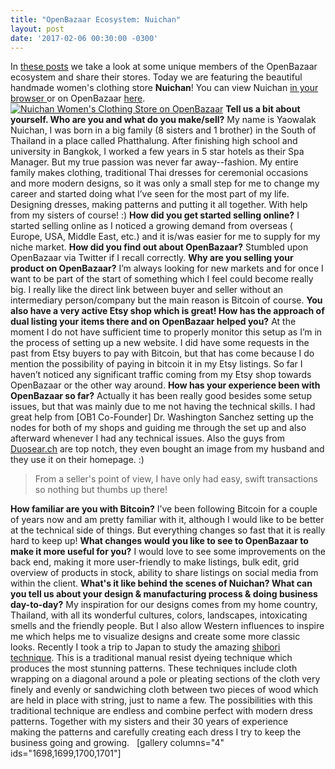 ```yaml
---
title: "OpenBazaar Ecosystem: Nuichan" 
layout: post
date: '2017-02-06 00:30:00 -0300'
---
```

        
In [these posts](Nuichan-Store.png) we take a look at some unique members of the OpenBazaar ecosystem and share their stores. Today we are featuring the beautiful handmade women's clothing store **Nuichan**! You can view Nuichan [in your browser ](https://duosear.ch/@nuichan)or on OpenBazaar [here](ob://f154c6b342d87c1b107ddd1b66c070569d5e8225).   [![Nuichan Women's Clothing Store on OpenBazaar](https://blog.openbazaar.org/wp-content/uploads/2017/01/Nuichan-Store.png)](https://blog.openbazaar.org/wp-content/uploads/2017/01/Nuichan-Store.png) **Tell us a bit about yourself. Who are you and what do you make/sell?** My name is Yaowalak Nuichan, I was born in a big family (8 sisters and 1 brother) in the South of Thailand in a place called Phatthalung. After finishing high school and university in Bangkok, I worked a few years in 5 star hotels as their Spa Manager. But my true passion was never far away--fashion. My entire family makes clothing, traditional Thai dresses for ceremonial occasions and more modern designs, so it was only a small step for me to change my career and started doing what I’ve seen for the most part of my life. Designing dresses, making patterns and putting it all together. With help from my sisters of course! :) **How did you get started selling online?** I started selling online as I noticed a growing demand from overseas ( Europe, USA, Middle East, etc.) and it is/was easier for me to supply for my niche market. **How did you find out about OpenBazaar?** Stumbled upon OpenBazaar via Twitter if I recall correctly. **Why are you selling your product on OpenBazaar?** I’m always looking for new markets and for once I want to be part of the start of something which I feel could become really big. I really like the direct link between buyer and seller without an intermediary person/company but the main reason is Bitcoin of course. **You also have a very active Etsy shop which is great! How has the approach of dual listing your items there and on OpenBazaar helped you?** At the moment I do not have sufficient time to properly monitor this setup as I’m in the process of setting up a new website. I did have some requests in the past from Etsy buyers to pay with Bitcoin, but that has come because I do mention the possibility of paying in bitcoin it in my Etsy listings. So far I haven’t noticed any significant traffic coming from my Etsy shop towards OpenBazaar or the other way around. **How has your experience been with OpenBazaar so far?** Actually it has been really good besides some setup issues, but that was mainly due to me not having the technical skills. I had great help from \[OB1 Co-Founder\] Dr. Washington Sanchez setting up the nodes for both of my shops and guiding me through the set up and also afterward whenever I had any technical issues. Also the guys from [Duosear.ch](http://Duosear.ch) are top notch, they even bought an image from my husband and they use it on their homepage. :)

> From a seller's point of view, I have only had easy, swift transactions so nothing but thumbs up there!

**How familiar are you with Bitcoin?** I’ve been following Bitcoin for a couple of years now and am pretty familiar with it, although I would like to be better at the technical side of things. But everything changes so fast that it is really hard to keep up! **What changes would you like to see to OpenBazaar to make it more useful for you?** I would love to see some improvements on the back end, making it more user-friendly to make listings, bulk edit, grid overview of products in stock, ability to share listings on social media from within the client. **What's it like behind the scenes of Nuichan? What can you tell us about your design & manufacturing process & doing business day-to-day?** My inspiration for our designs comes from my home country, Thailand, with all its wonderful cultures, colors, landscapes, intoxicating smells and the friendly people. But I also allow Western influences to inspire me which helps me to visualize designs and create some more classic looks. Recently I took a trip to Japan to study the amazing [shibori technique](https://en.wikipedia.org/wiki/Shibori). This is a traditional manual resist dyeing technique which produces the most stunning patterns. These techniques include cloth wrapping on a diagonal around a pole or pleating sections of the cloth very finely and evenly or sandwiching cloth between two pieces of wood which are held in place with string, just to name a few. The possibilities with this traditional technique are endless and combine perfect with modern dress patterns. Together with my sisters and their 30 years of experience making the patterns and carefully creating each dress I try to keep the business going and growing.   \[gallery columns="4" ids="1698,1699,1700,1701"\]